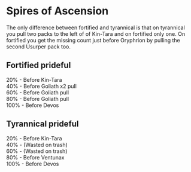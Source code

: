 # Spires of Ascension

The only difference between fortified and tyrannical is that on tyrannical you pull two packs to the left of of Kin-Tara and on fortified only one. On fortified you get the missing count just before Oryphrion by pulling the second Usurper pack too.

## Fortified prideful

20% - Before Kin-Tara\
40% - Before Goliath x2 pull\
60% - Before Goliath pull\
80% - Before Goliath pull\
100% - Before Devos

## Tyrannical prideful

20% - Before Kin-Tara\
40% - (Wasted on trash)\
60% - (Wasted on trash)\
80% - Before Ventunax\
100% - Before Devos